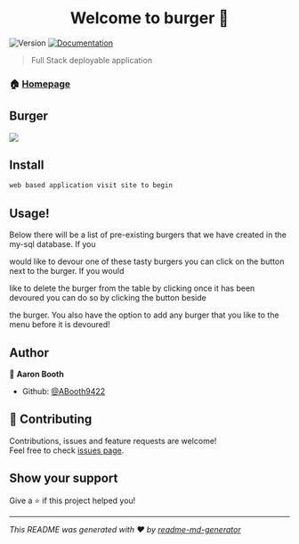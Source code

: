 <h1 align="center">Welcome to burger 👋</h1>
<p>
  <img alt="Version" src="https://img.shields.io/npm/v/burger.svg">
  <a href="https://github.com/ABooth9422/burger/readme.md">
    <img alt="Documentation" src="https://img.shields.io/badge/documentation-yes-brightgreen.svg" target="_blank" />
  </a>
</p>

> Full Stack deployable application

### 🏠 [Homepage](https://github.com/ABooth9422/burger)

## Burger
![](public/assets/img/burgermain.jpg)

## Install

```sh
web based application visit site to begin
```

## Usage!

Below there will be a list of pre-existing burgers that we have created in the my-sql database. If you

would like to devour one of these tasty burgers you can click on the button next to the burger. If you would

like to delete the burger from the table by clicking once it has been devoured you can do so by clicking the button beside 

the burger. You also have the option to add any burger that you like to the menu before it is devoured!

## Author

👤 **Aaron Booth**

* Github: [@ABooth9422](https://github.com/ABooth9422)

## 🤝 Contributing

Contributions, issues and feature requests are welcome!<br />Feel free to check [issues page](https://github.com/ABooth9422/burger/issues).

## Show your support

Give a ⭐️ if this project helped you!

***
_This README was generated with ❤️ by [readme-md-generator](https://github.com/kefranabg/readme-md-generator)_